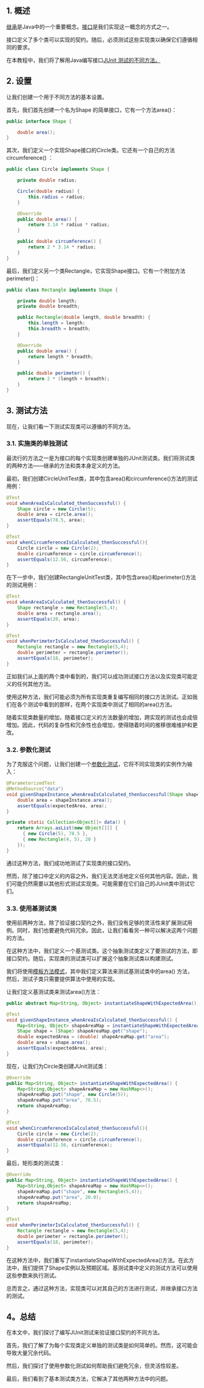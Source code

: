 ## 1. 概述

[继承](https://www.baeldung.com/java-inheritance)是Java中的一个重要概念。[接口](https://www.baeldung.com/java-interfaces)是我们实现这一概念的方式之一。

接口定义了多个类可以实现的契约。随后，必须测试这些实现类以确保它们遵循相同的要求。

在本教程中，我们将了解用Java编写接口[JUnit 测试的不同方法。](https://www.baeldung.com/junit-5)

## 2. 设置

让我们创建一个用于不同方法的基本设置。

首先，我们首先创建一个名为Shape 的简单接口，它有一个方法area()：

```java
public interface Shape {

    double area();
}
```

其次，我们定义一个实现Shape接口的Circle类。它还有一个自己的方法circumference() ：

```java
public class Circle implements Shape {

    private double radius;

    Circle(double radius) {
        this.radius = radius;
    }

    @Override
    public double area() {
        return 3.14 * radius * radius;
    }

    public double circumference() {
        return 2 * 3.14 * radius;
    }
}
```

最后，我们定义另一个类Rectangle，它实现Shape接口。它有一个附加方法perimeter()：

```java
public class Rectangle implements Shape {

    private double length;
    private double breadth;

    public Rectangle(double length, double breadth) {
        this.length = length;
        this.breadth = breadth;
    }

    @Override
    public double area() {
        return length * breadth;
    }

    public double perimeter() {
        return 2 * (length + breadth);
    }
}
```

## 3. 测试方法

现在，让我们看一下测试实现类可以遵循的不同方法。

### 3.1. 实施类的单独测试

最流行的方法之一是为接口的每个实现类创建单独的JUnit测试类。我们将测试类的两种方法——继承的方法和类本身定义的方法。

最初，我们创建CircleUnitTest类，其中包含area()和circumference()方法的测试用例：

```java
@Test
void whenAreaIsCalculated_thenSuccessful() {
    Shape circle = new Circle(5);
    double area = circle.area();
    assertEquals(78.5, area);
}

@Test
void whenCircumferenceIsCalculated_thenSuccessful(){
    Circle circle = new Circle(2);
    double circumference = circle.circumference();
    assertEquals(12.56, circumference);
}
```

在下一步中，我们创建RectangleUnitTest类，其中包含area()和perimeter()方法的测试用例：

```java
@Test
void whenAreaIsCalculated_thenSuccessful() {
    Shape rectangle = new Rectangle(5,4);
    double area = rectangle.area();
    assertEquals(20, area);
}

@Test
void whenPerimeterIsCalculated_thenSuccessful() {
    Rectangle rectangle = new Rectangle(5,4);
    double perimeter = rectangle.perimeter();
    assertEquals(18, perimeter);
}
```

正如我们从上面的两个类中看到的，我们可以成功测试接口方法以及实现类可能定义的任何其他方法。 

使用这种方法，我们可能必须为所有实现类重复编写相同的接口方法测试。正如我们在各个测试中看到的那样，在两个实现类中测试了相同的area()方法。

随着实现类数量的增加，随着接口定义的方法数量的增加，跨实现的测试也会成倍增加。因此，代码的复杂性和冗余性也会增加，使得随着时间的推移很难维护和更改。

### 3.2. 参数化测试

为了克服这个问题，让我们创建一个[参数化测试](https://www.baeldung.com/parameterized-tests-junit-5)，它将不同实现类的实例作为输入：

```java
@ParameterizedTest
@MethodSource("data")
void givenShapeInstance_whenAreaIsCalculated_thenSuccessful(Shape shapeInstance, double expectedArea){
    double area = shapeInstance.area();
    assertEquals(expectedArea, area);
}

private static Collection<Object[]> data() {
    return Arrays.asList(new Object[][] {
      { new Circle(5), 78.5 },
      { new Rectangle(4, 5), 20 }
    });
}
```

通过这种方法，我们成功地测试了实现类的接口契约。

然而，除了接口中定义的内容之外，我们无法灵活地定义任何其他内容。因此，我们可能仍然需要以其他形式测试实现类。可能需要在它们自己的JUnit类中测试它们。

### 3.3. 使用基测试类

使用前两种方法，除了验证接口契约之外，我们没有足够的灵活性来扩展测试用例。同时，我们也要避免代码冗余。因此，让我们看看另一种可以解决这两个问题的方法。

在这种方法中，我们定义一个基测试类。这个抽象测试类定义了要测试的方法，即接口契约。随后，实现类的测试类可以扩展这个抽象测试类以构建测试。

我们将使用[模板方法模式](https://www.baeldung.com/java-template-method-pattern)，其中我们定义算法来测试基测试类中的area() 方法，然后，测试子类只需要提供算法中使用的实现。

让我们定义基测试类来测试area()方法：

```java
public abstract Map<String, Object> instantiateShapeWithExpectedArea();

@Test
void givenShapeInstance_whenAreaIsCalculated_thenSuccessful() {
    Map<String, Object> shapeAreaMap = instantiateShapeWithExpectedArea();
    Shape shape = (Shape) shapeAreaMap.get("shape");
    double expectedArea = (double) shapeAreaMap.get("area");
    double area = shape.area();
    assertEquals(expectedArea, area);
}
```

现在，让我们为Circle类创建JUnit测试类：

```java
@Override
public Map<String, Object> instantiateShapeWithExpectedArea() {
    Map<String,Object> shapeAreaMap = new HashMap<>();
    shapeAreaMap.put("shape", new Circle(5));
    shapeAreaMap.put("area", 78.5);
    return shapeAreaMap;
}

@Test
void whenCircumferenceIsCalculated_thenSuccessful(){
    Circle circle = new Circle(2);
    double circumference = circle.circumference();
    assertEquals(12.56, circumference);
}
```

最后，矩形类的测试类：

```java
@Override
public Map<String, Object> instantiateShapeWithExpectedArea() {
    Map<String,Object> shapeAreaMap = new HashMap<>();
    shapeAreaMap.put("shape", new Rectangle(5,4));
    shapeAreaMap.put("area", 20.0);
    return shapeAreaMap;
}

@Test
void whenPerimeterIsCalculated_thenSuccessful() {
    Rectangle rectangle = new Rectangle(5,4);
    double perimeter = rectangle.perimeter();
    assertEquals(18, perimeter);
}
```

在这种方法中，我们重写了instantiateShapeWithExpectedArea()方法。在此方法中，我们提供了Shape实例以及预期区域。基测试类中定义的测试方法可以使用这些参数来执行测试。

总而言之，通过这种方法，实现类可以对其自己的方法进行测试，并继承接口方法的测试。

## 4。总结

在本文中，我们探讨了编写JUnit测试来验证接口契约的不同方法。

首先，我们了解了为每个实现类定义单独的测试类是如何简单的。然而，这可能会导致大量冗余代码。

然后，我们探讨了使用参数化测试如何帮助我们避免冗余，但灵活性较差。

最后，我们看到了基本测试类方法，它解决了其他两种方法中的问题。